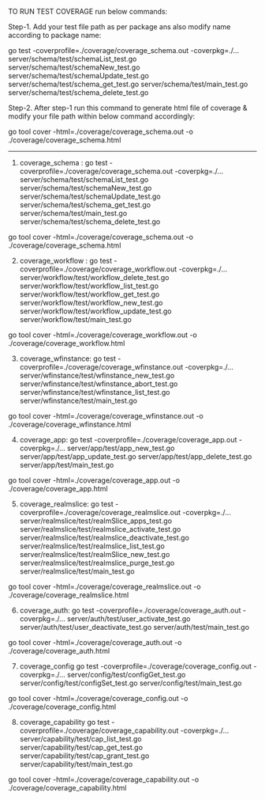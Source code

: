 TO RUN TEST COVERAGE run below commands:

Step-1. Add your test file path as per package ans also modify name according to package name:

go test -coverprofile=./coverage/coverage_schema.out -coverpkg=./... server/schema/test/schemaList_test.go server/schema/test/schemaNew_test.go server/schema/test/schemaUpdate_test.go server/schema/test/schema_get_test.go server/schema/test/main_test.go server/schema/test/schema_delete_test.go

Step-2. After step-1 run this command to generate html file of coverage  & modify your file path within below command accordingly:

go tool cover -html=./coverage/coverage_schema.out -o ./coverage/coverage_schema.html

_________________________________________________________________________________________

1. coverage_schema :
go test -coverprofile=./coverage/coverage_schema.out -coverpkg=./... server/schema/test/schemaList_test.go server/schema/test/schemaNew_test.go server/schema/test/schemaUpdate_test.go server/schema/test/schema_get_test.go server/schema/test/main_test.go server/schema/test/schema_delete_test.go

go tool cover -html=./coverage/coverage_schema.out -o ./coverage/coverage_schema.html


2. coverage_workflow :
go test -coverprofile=./coverage/coverage_workflow.out -coverpkg=./... server/workflow/test/workflow_delete_test.go server/workflow/test/workflow_list_test.go server/workflow/test/workflow_get_test.go server/workflow/test/workflow_new_test.go server/workflow/test/workflow_update_test.go server/workflow/test/main_test.go

go tool cover -html=./coverage/coverage_workflow.out -o ./coverage/coverage_workflow.html 


3. coverage_wfinstance:
go test -coverprofile=./coverage/coverage_wfinstance.out -coverpkg=./... server/wfinstance/test/wfinstance_new_test.go  server/wfinstance/test/wfinstance_abort_test.go server/wfinstance/test/wfinstance_list_test.go   server/wfinstance/test/main_test.go

go tool cover -html=./coverage/coverage_wfinstance.out -o ./coverage/coverage_wfinstance.html 

4. coverage_app:
go test -coverprofile=./coverage/coverage_app.out -coverpkg=./... server/app/test/app_new_test.go server/app/test/app_update_test.go server/app/test/app_delete_test.go server/app/test/main_test.go

go tool cover -html=./coverage/coverage_app.out -o ./coverage/coverage_app.html 

5. coverage_realmslice:
go test -coverprofile=./coverage/coverage_realmslice.out -coverpkg=./... server/realmslice/test/realmSlice_apps_test.go server/realmslice/test/realmslice_activate_test.go server/realmslice/test/realmslice_deactivate_test.go server/realmslice/test/realmslice_list_test.go server/realmslice/test/realmSlice_new_test.go server/realmslice/test/realmslice_purge_test.go server/realmslice/test/main_test.go

go tool cover -html=./coverage/coverage_realmslice.out -o ./coverage/coverage_realmslice.html

6. coverage_auth:
go test -coverprofile=./coverage/coverage_auth.out -coverpkg=./... server/auth/test/user_activate_test.go server/auth/test/user_deactivate_test.go server/auth/test/main_test.go

go tool cover -html=./coverage/coverage_auth.out -o ./coverage/coverage_auth.html

7. coverage_config
go test -coverprofile=./coverage/coverage_config.out -coverpkg=./... server/config/test/configGet_test.go server/config/test/configSet_test.go  server/config/test/main_test.go

go tool cover -html=./coverage/coverage_config.out -o ./coverage/coverage_config.html

8. coverage_capability
go test -coverprofile=./coverage/coverage_capability.out -coverpkg=./... server/capability/test/cap_list_test.go server/capability/test/cap_get_test.go server/capability/test/cap_grant_test.go server/capability/test/main_test.go

go tool cover -html=./coverage/coverage_capability.out -o ./coverage/coverage_capability.html
